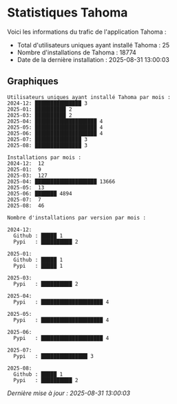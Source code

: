 # Statistiques Tahoma

Voici les informations du trafic de l'application Tahoma :
- Total d'utilisateurs uniques ayant installé Tahoma : 25
- Nombre d'installations de Tahoma : 18774
- Date de la dernière installation : 2025-08-31 13:00:03

## Graphiques
```
Utilisateurs uniques ayant installé Tahoma par mois :
2024-12: ███████████████ 3
2025-01: ██████████ 2
2025-03: ██████████ 2
2025-04: ████████████████████ 4
2025-05: ████████████████████ 4
2025-06: ████████████████████ 4
2025-07: ███████████████ 3
2025-08: ███████████████ 3
```

```
Installations par mois :
2024-12:  12
2025-01:  9
2025-03:  127
2025-04: ████████████████████ 13666
2025-05:  13
2025-06: ███████ 4894
2025-07:  7
2025-08:  46
```

```
Nombre d'installations par version par mois :

2024-12:
  Github : █████ 1
  Pypi   : ██████████ 2

2025-01:
  Github : █████ 1
  Pypi   : █████ 1

2025-03:
  Pypi   : ██████████ 2

2025-04:
  Pypi   : ████████████████████ 4

2025-05:
  Pypi   : ████████████████████ 4

2025-06:
  Pypi   : ████████████████████ 4

2025-07:
  Pypi   : ███████████████ 3

2025-08:
  Github : █████ 1
  Pypi   : ██████████ 2
```


*Dernière mise à jour : 2025-08-31 13:00:03*
